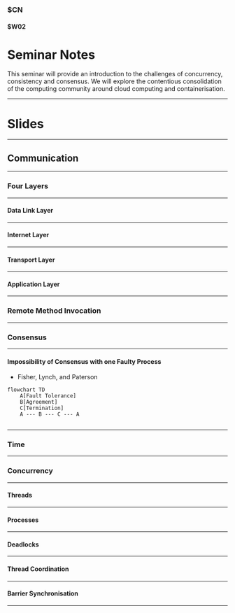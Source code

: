 ### $CN
#### $W02

# Seminar Notes

This seminar will provide an introduction to the challenges of concurrency, consistency and consensus. We will explore the contentious consolidation of the computing community around cloud computing and containerisation. 

---

# Slides

---

## Communication

---

### Four Layers

---

#### Data Link Layer

---

#### Internet Layer

---

#### Transport Layer

---

#### Application Layer

---

### Remote Method Invocation

---

### Consensus

---

#### Impossibility of Consensus with one Faulty Process

- Fisher, Lynch, and Paterson

```mermaid
flowchart TD
    A[Fault Tolerance]
    B[Agreement]
    C[Termination]
    A --- B --- C --- A
    
```

---

### Time

---

### Concurrency

---

#### Threads

---

#### Processes

---

#### Deadlocks

---

#### Thread Coordination

---

#### Barrier Synchronisation

---

